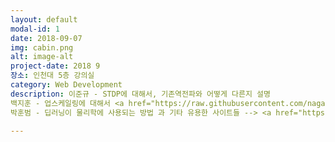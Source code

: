 ```yaml
---
layout: default
modal-id: 1
date: 2018-09-07
img: cabin.png
alt: image-alt
project-date: 2018 9
장소: 인천대 5층 강의실
category: Web Development
description: 이준규 - STDP에 대해서, 기존역전파와 어떻게 다른지 설명
백지훈 - 업스케일링에 대해서 <a href="https://raw.githubusercontent.com/nagadomi/waifu2x/master/images/slide.png">업스케일링 관련 블로그</a>
박훈범 - 딥러닝이 물리학에 사용되는 방법 과 기타 유용한 사이트들 --> <a href="https://github.com/google/dopamine">구글의 강화학습 프레임워크</a>  <a href="https://www.youtube.com/channel/UCNrehnUq7Il-J7HQxrzp7CA">네이버에서 제공하는 딥러닝 교육자료</a>  <a href="https://medium.mybridge.co/30-amazing-machine-learning-projects-for-the-past-year-v-2018-b853b8621ac7">30가지 재미있는 딥러닝 오픈소스</a> 

---
```

